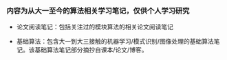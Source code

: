 ### 内容为从大一至今的算法相关学习笔记，仅供个人学习研究

* 论文阅读笔记：包括关注过的模块算法的相关论文阅读笔记

* 基础算法：包含大一到大三接触的机器学习/模式识别/图像处理的基础算法笔记。该基础算法笔记部分摘抄自课本/论文/博客。

